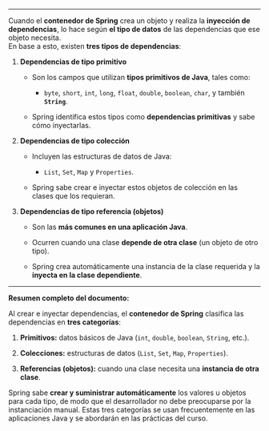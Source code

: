 
---

Cuando el **contenedor de Spring** crea un objeto y realiza la **inyección de dependencias**, lo hace según **el tipo de datos** de las dependencias que ese objeto necesita.  
En base a esto, existen **tres tipos de dependencias**:

1. **Dependencias de tipo primitivo**
    
    - Son los campos que utilizan **tipos primitivos de Java**, tales como:
        
        - `byte`, `short`, `int`, `long`, `float`, `double`,
          `boolean`, `char`, y también **`String`**.
        
    - Spring identifica estos tipos como **dependencias primitivas** y sabe cómo inyectarlas.
        
2. **Dependencias de tipo colección**
    
    - Incluyen las estructuras de datos de Java:
        
        - `List`, `Set`, `Map` y `Properties`.
            
    - Spring sabe crear e inyectar estos objetos de colección en las clases que los requieran.
        
3. **Dependencias de tipo referencia (objetos)**
    
    - Son las **más comunes en una aplicación Java**.
        
    - Ocurren cuando una clase **depende de otra clase** (un objeto de otro tipo).
        
    - Spring crea automáticamente una instancia de la clase requerida y la **inyecta en la clase dependiente**.
        

---

**Resumen completo del documento:**

Al crear e inyectar dependencias, el **contenedor de Spring** clasifica las dependencias en **tres categorías**:

1. **Primitivos:** datos básicos de Java (`int`, `double`, `boolean`, `String`, etc.).
    
2. **Colecciones:** estructuras de datos (`List`, `Set`, `Map`, `Properties`).
    
3. **Referencias (objetos):** cuando una clase necesita una **instancia de otra clase**.
    

Spring sabe **crear y suministrar automáticamente** los valores u objetos para cada tipo, de modo que el desarrollador no debe preocuparse por la instanciación manual. Estas tres categorías se usan frecuentemente en las aplicaciones Java y se abordarán en las prácticas del curso.